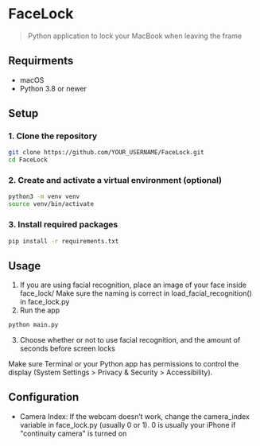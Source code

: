 # FaceLock

> Python application to lock your MacBook when leaving the frame 

## Requirments
- macOS
- Python 3.8 or newer

## Setup

### 1. Clone the repository
```bash
git clone https://github.com/YOUR_USERNAME/FaceLock.git
cd FaceLock
```

### 2. Create and activate a virtual environment (optional)
```bash
python3 -m venv venv
source venv/bin/activate
```

### 3. Install required packages
```bash
pip install -r requirements.txt
```

## Usage
1. If you are using facial recognition, place an image of your face inside face_lock/
Make sure the naming is correct in load_facial_recognition() in face_lock.py
2. Run the app
```bash
python main.py
```
3. Choose whether or not to use facial recognition, and the amount of seconds before screen locks

Make sure Terminal or your Python app has permissions to control the display (System Settings > Privacy & Security > Accessibility).

## Configuration
- Camera Index: If the webcam doesn’t work, change the camera_index variable in face_lock.py (usually 0 or 1). 0 is usually your iPhone if "continuity camera" is turned on